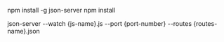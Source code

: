 npm install -g json-server
npm install

json-server --watch {js-name}.js --port {port-number} --routes {routes-name}.json